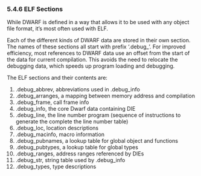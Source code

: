 ### 5.4.6 ELF Sections

While DWARF is defined in a way that allows it to be used with any object file format, it’s most often used with ELF.  

Each of the different kinds of DWARF data are stored in their own section. The names of these sections all start with prefix ‘.debug_’. For improved efficiency, most references to DWARF data use an offset from the start of the data for current compilation. This avoids the need to relocate the debugging data, which speeds up program loading and debugging. 

The ELF sections and their contents are:

1. .debug_abbrev, abbreviations used in .debug_info
2. .debug_arranges, a mapping between memory address and compilation
3. .debug_frame, call frame info
4. .debug_info, the core Dwarf data containing DIE
5. .debug_line, the line number program (sequence of instructions to generate the complete the line number table)
6. .debug_loc, location descriptions
7. .debug_macinfo, macro information
8. .debug_pubnames, a lookup table for global object and functions
9. .debug_pubtypes, a lookup table for global types
10. .debug_ranges, address ranges referenced by DIEs
11. .debug_str, string table used by .debug_info
12. .debug_types, type descriptions

